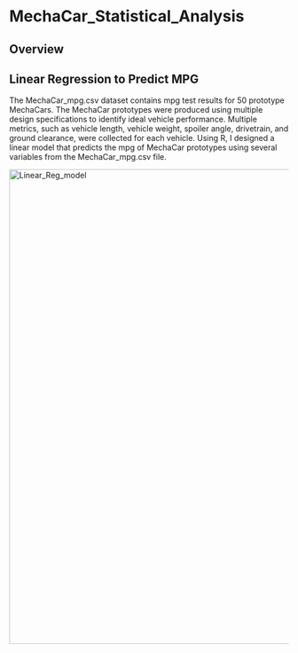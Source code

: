 # MechaCar_Statistical_Analysis
## Overview 

## Linear Regression to Predict MPG

The MechaCar_mpg.csv dataset contains mpg test results for 50 prototype MechaCars. The MechaCar prototypes were produced using multiple design specifications to identify ideal vehicle performance. Multiple metrics, such as vehicle length, vehicle weight, spoiler angle, drivetrain, and ground clearance, were collected for each vehicle. Using R, I designed a linear model that predicts the mpg of MechaCar prototypes using several variables from the MechaCar_mpg.csv file. 

<img width="856" alt="Linear_Reg_model" src="https://user-images.githubusercontent.com/81998045/128431401-4d4093ef-a2ef-4a31-8e86-b75293a55069.png">


